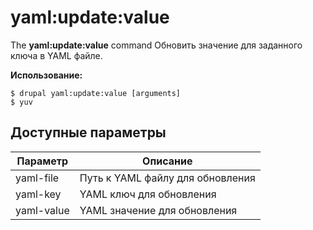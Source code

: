 # yaml:update:value
The **yaml:update:value** command Обновить значение для заданного ключа в YAML файле.

**Использование:**
```
$ drupal yaml:update:value [arguments] 
$ yuv  
```

## Доступные параметры
Параметр | Описание
---------|-------------
yaml-file | Путь к YAML файлу для обновления
yaml-key | YAML ключ для обновления
yaml-value | YAML значение для обновления
